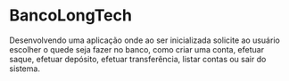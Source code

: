 # BancoLongTech

Desenvolvendo uma aplicação onde ao ser inicializada solicite ao usuário escolher o quede seja fazer no banco, como criar uma conta, efetuar saque, efetuar depósito, efetuar transferência, listar contas ou sair do sistema.
